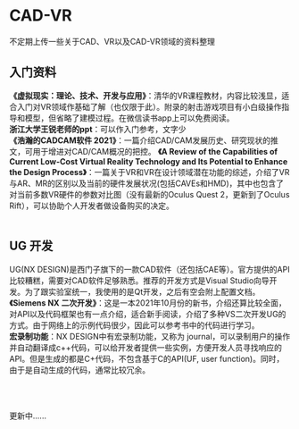 # CAD-VR
不定期上传一些关于CAD、VR以及CAD-VR领域的资料整理

## 入门资料
**《虚拟现实：理论、技术、开发与应用》**：清华的VR课程教材，内容比较浅显，适合入门对VR领域作基础了解（也仅限于此）。附录的射击游戏项目有小白级操作指导和模型，但省略了建模过程。在微信读书app上可以免费阅读。
<br>
**浙江大学王锐老师的ppt**：可以作入门参考，文字少
<br>
**《浩瀚的CADCAM软件 2021》**：一篇介绍CAD/CAM发展历史、研究现状的推文，可用于增进对CAD/CAM概况的把控。
**《A Review of the Capabilities of Current Low-Cost Virtual Reality Technology and Its Potential to Enhance the Design Process》**：一篇关于VR和VR在设计领域潜在功能的综述，介绍了VR与AR、MR的区别以及当前的硬件发展状况(包括CAVEs和HMD)，其中也包含了对当前多数VR硬件的参数对比图（没有最新的Oculus Quest 2，更新到了Oculus Rift），可以协助个人开发者做设备购买的决定。
<br>
<br>

## UG 开发
UG(NX DESIGN)是西门子旗下的一款CAD软件（还包括CAE等）。官方提供的API比较糟糕，需要对CAD软件足够熟悉。推荐的开发方式是Visual Studio向导开发。为了跟实验室统一，我使用的是Qt开发，之后有空会附上配置文档。<br>
**《Siemens NX 二次开发》**：这是一本2021年10月份的新书，介绍还算比较全面，对API以及代码框架也有一点介绍，适合新手阅读，介绍了多种VS二次开发UG的方式。由于网络上的示例代码很少，因此可以参考书中的代码进行学习。<br>
**宏录制功能**：NX DESIGN中有宏录制功能，又称为 journal，可以录制用户的操作并自动翻译成c++代码，可以给开发者提供一些实例，方便开发人员寻找响应的API。但是生成的都是C+代码，不包含基于C的API(UF, user function)。同时，由于是自动生成的代码，通常比较冗余。<br>

<br>
<br>


更新中......

